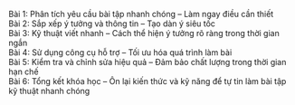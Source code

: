Bài 1: Phân tích yêu cầu bài tập nhanh chóng – Làm ngay điều cần thiết  
Bài 2: Sắp xếp ý tưởng và thông tin – Tạo dàn ý siêu tốc  
Bài 3: Kỹ thuật viết nhanh – Cách thể hiện ý tưởng rõ ràng trong thời gian ngắn  
Bài 4: Sử dụng công cụ hỗ trợ – Tối ưu hóa quá trình làm bài  
Bài 5: Kiểm tra và chỉnh sửa hiệu quả – Đảm bảo chất lượng trong thời gian hạn chế  
Bài 6: Tổng kết khóa học – Ôn lại kiến thức và kỹ năng để tự tin làm bài tập kỹ thuật nhanh chóng